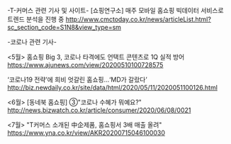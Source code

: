 -T-커머스 관련 기사 및 사이트-
[쇼핑연구소] 매주 모바일 홈쇼핑 빅데이터 서비스로 트렌드 분석을 진행 중
http://www.cmctoday.co.kr/news/articleList.html?sc_section_code=S1N8&view_type=sm


-코로나 관련 기사-

<5월>
홈쇼핑 Big 3, 코로나 타격에도 언택트 콘텐츠로 1Q 실적 방어
https://www.ajunews.com/view/20200510100728575

‘코로나19 전략’에 희비 엇갈린 홈쇼핑…‘MD가 갈랐다’
http://biz.newdaily.co.kr/site/data/html/2020/05/11/2020051100126.html

<6월>
[동네북 홈쇼핑] ③"코로나 수혜가 뭐예요?"
http://news.bizwatch.co.kr/article/consumer/2020/06/08/0021

<7월>
"T커머스 소개된 中企제품, 홈쇼핑서 3배 매출 올려"
https://www.yna.co.kr/view/AKR20200715046100030

